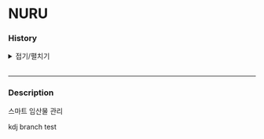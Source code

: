 # NURU

### History

<details>
<summary>접기/펼치기</summary>

`2022.07.04`  
- Init Project

</details><br>  

--- 

### Description

스마트 임산물 관리  

kdj branch test